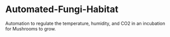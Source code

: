 # Automated-Fungi-Habitat
Automation to regulate the temperature, humidity, and CO2 in an incubation for Mushrooms to grow.
